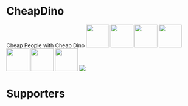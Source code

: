 # CheapDino
Cheap People with Cheap Dino
  [<img src="" width="60" height="60"/>](https://github.com/undefined)  [<img src="" width="60" height="60"/>](https://github.com/TarunTomar122)  [<img src="" width="60" height="60"/>](https://github.com/TarunTomar122)  [<img src="undefined" width="60" height="60"/>](https://github.com/TarunTomar122)  [<img src="undefined" width="60" height="60"/>](https://github.com/TarunTomar122)  [<img src="https://avatars2.githubusercontent.com/u/54112921?v=4" width="60" height="60"/>](https://github.com/TarunTomar122)  [<img src="https://avatars2.githubusercontent.com/u/55156409?v=4" width="60" height="60"/>](https://github.com/agrawalshubham01)
[![](https://img.shields.io/badge/Donate-Jupyter?style=for-the-badge)](https://razorpay.webug.space/TarunTomar122/CheapDino)

# Supporters

